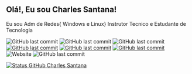 ## Olá!, Eu sou Charles Santana!
<!--Estou informando alguns botoes com dados da Faculdade curso e professor-->
Eu sou Adm de Redes{ Windows e Linux} Instrutor Tecnico e Estudante de Tecnologia 
<!--Estou informando alguns botoes midias sociais-->
![GitHub last commit](https://img.shields.io/badge/Faculdade-Facimp-blue?style=)
![GitHub last commit](https://img.shields.io/badge/Nucleo-Tecnologia-blue?style=)
![GitHub last commit](https://img.shields.io/badge/Curso-Admin_de_Redes-red?style=)
[![GitHub last commit](https://img.shields.io/badge/Youtube-Canal_Tecnologia_Livre-red?style=&logo=youtube&link=https://https://www.youtube.com/channel/UCb5f8g7z3tf1lSwCu5HZ8yw/)](https://www.youtube.com/channel/UCb5f8g7z3tf1lSwCu5HZ8yw)
[![GitHub last commit](https://img.shields.io/badge/Linkedin-Charles_Santana-red?style=&logo=linkedin&link=https://br.linkedin.com/in/charlesalvessantana/)](https://br.linkedin.com/in/charlesalvessantana)
[![GitHub last commit](https://img.shields.io/badge/GitHub-Chalres_Santana-red?style=&logo=Github&link=https://https://github.com/CharlesSantana/)](https://github.com/CharlesSantana)
![Website](https://img.shields.io/website?down_color=red&down_message=Servidor%20%20Off-Line&style=&up_color=blue&up_message=Servidor%20On-Line&url=http%3A%2F%2Fwww.linuxitz.com.br)
![GitHub last commit](https://img.shields.io/github/last-commit/CharlesSantana/CharlesSantana?style=)
<!--Estou informando alguns stats do meu git-->
[![Status GitHub Charles Santana](https://github-readme-stats.vercel.app/api?username=charlessantana&repo=&count_private=true&&show_icons=true&theme=radical)](https://github.com/CharlesSantana)
<!--Estou informando alguns botoes com dados site-->
<!--
**CharlesSantana/CharlesSantana** is a ✨ _special_ ✨ repository because its `README.md` (this file) appears on your GitHub profile.

Here are some ideas to get you started:

- 🔭 I’m currently working ont ...
- 🌱 I’m currently learning ...
- 👯 I’m looking to collaborate on ...
- 🤔 I’m looking for help with ...
- 💬 Ask me about ...
- 📫 How to reach me: ...
- 😄 Pronouns: ...
- ⚡ Fun fact: ...
-->
